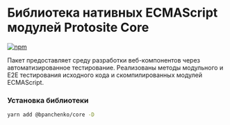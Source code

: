 # Библиотека нативных ECMAScript модулей Protosite Core

[![npm](https://img.shields.io/npm/v/@bpanchenko/core.svg)](https://www.npmjs.com/package/@bpanchenko/core)

Пакет предоставляет среду разработки веб-компонентов через автоматизированное тестирование. Реализованы методы модульного и E2E тестирования исходного кода и скомпилированных модулей ECMAScript.

### Установка библиотеки

```bash
yarn add @bpanchenko/core -D
```
